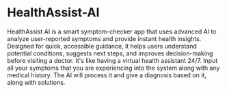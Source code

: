 # HealthAssist-AI
HealthAssist AI is a smart symptom-checker app that uses advanced AI to analyze user-reported symptoms and provide instant health insights. Designed for quick, accessible guidance, it helps users understand potential conditions, suggests next steps, and improves decision-making before visiting a doctor. It's like having a virtual health assistant 24/7.
Input all your symptoms that you are experiencing into the system along with any medical history. The AI will process it and give a diagnosis based on it, along with solutions.
